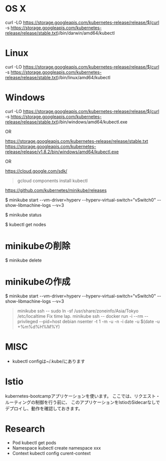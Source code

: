 
# OS X
curl -LO https://storage.googleapis.com/kubernetes-release/release/$(curl -s https://storage.googleapis.com/kubernetes-release/release/stable.txt)/bin/darwin/amd64/kubectl

# Linux
curl -LO https://storage.googleapis.com/kubernetes-release/release/$(curl -s https://storage.googleapis.com/kubernetes-release/release/stable.txt)/bin/linux/amd64/kubectl

# Windows
curl -LO https://storage.googleapis.com/kubernetes-release/release/$(curl -s https://storage.googleapis.com/kubernetes-release/release/stable.txt)/bin/windows/amd64/kubectl.exe

OR

https://storage.googleapis.com/kubernetes-release/release/stable.txt
https://storage.googleapis.com/kubernetes-release/release/v1.8.2/bin/windows/amd64/kubectl.exe

OR

https://cloud.google.com/sdk/
> gcloud components install kubectl


https://github.com/kubernetes/minikube/releases

$ minikube start --vm-driver=hyperv --hyperv-virtual-switch="vSwitch0" --show-libmachine-logs --v=3

$ minikube status

$ kubectl get nodes

# minikubeの削除
$ minikube delete

# minikubeの作成
$ minikube start --vm-driver=hyperv --hyperv-virtual-switch="vSwitch0" --show-libmachine-logs --v=3

> minikube ssh -- sudo ln -sf /usr/share/zoneinfo/Asia/Tokyo /etc/localtime
Fix time lap.
> minikube ssh -- docker run -i --rm --privileged --pid=host debian nsenter -t 1 -m -u -n -i date -u $(date -u +%m%d%H%M%Y)


# MISC
- kubectl configは~/.kube/にあります

# Istio

kubernetes-bootcampアプリケーションを使います。
ここでは、リクエスト・ルーティングの制御を行う前に、
このアプリケーションをIstioのSidecarなしでデプロイし、動作を確認しておきます。



# Research

- Pod
  kubectl get pods
- Namespace
  kubectl create namespace xxx
- Context
  kubectl config curent-context
